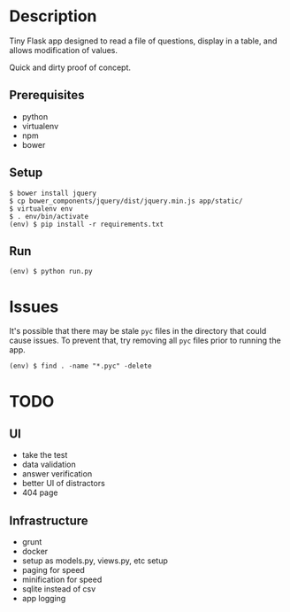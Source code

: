 # Description

Tiny Flask app designed to read a file of questions, display in a table, and allows modification of values.

Quick and dirty proof of concept.

## Prerequisites

* python
* virtualenv
* npm
* bower

## Setup

    $ bower install jquery
    $ cp bower_components/jquery/dist/jquery.min.js app/static/
    $ virtualenv env
    $ . env/bin/activate
    (env) $ pip install -r requirements.txt

## Run

    (env) $ python run.py

# Issues

It's possible that there may be stale `pyc` files in the directory that could cause issues. To prevent that, try removing all `pyc` files prior to running the app.

    (env) $ find . -name "*.pyc" -delete

# TODO

## UI

* take the test
* data validation
* answer verification
* better UI of distractors
* 404 page

## Infrastructure

* grunt
* docker
* setup as models.py, views.py, etc setup
* paging for speed
* minification for speed
* sqlite instead of csv
* app logging
